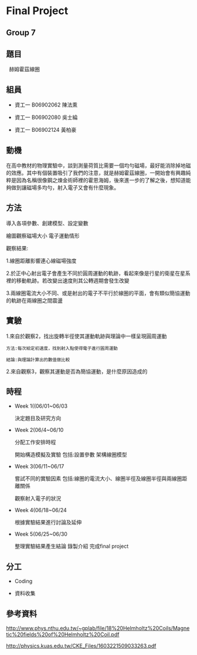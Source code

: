 # Final Project
## Group 7

## 題目
   赫姆霍茲線圈

## 組員

 * 資工一 B06902062 陳法熏

 * 資工一 B06902080 吳士綸

 * 資工一 B06902124 黃柏豪

## 動機
  在高中教材的物理實驗中，談到測量荷質比需要一個均勻磁場，最好能消除掉地磁的效應。其中有個裝置吸引了我們的注意，就是赫姆霍茲線圈，一開始會有興趣純粹是因為名稱很像鋼之煉金術師裡的霍恩海姆，後來進一步的了解之後，想知道能夠做到讓磁場多均勻，射入電子又會有什麼現象。
  
## 方法
  導入各項參數、創建模型、設定變數 
  
  繪圖觀察磁場大小 電子運動情形
  
  觀察結果:
  
  1.線圈距離影響連心線磁場強度
  
  2.於正中心射出電子會產生不同於圓周運動的軌跡，看起來像是行星的衛星在星系裡的移動軌跡。若改變出速度則其公轉週期會發生改變
  
  3.兩線圈電流大小不同、或是射出的電子不平行於線圈的平面，會有類似簡協運動的軌跡在兩線圈之間震盪
  
  
  
## 實驗

  1.來自於觀察2，找出旋轉半徑使其運動軌跡與理論中一樣呈現圓周運動
  
    方法:每次給定初速度，找到射入點使得電子進行圓周運動
    
    結論:與理論計算出的數值做比較
    
  2.來自觀察3，觀察其運動是否為簡協運動，是什麼原因造成的
  
## 時程

 * Week 1((06/01~06/03 
 
   決定題目及研究方向
 * Week 2(06/4~06/10
 
   分配工作安排時程

   開始構造模擬及實驗 包括:設置參數 架構線圈模型
 * Week 3(06/11~06/17
 
   嘗試不同的實驗因素 包括:線圈的電流大小、線圈半徑及線圈半徑與兩線圈距離關係
   
   觀察射入電子的狀況
 * Week 4(06/18~06/24
 
   根據實驗結果進行討論及延伸
 * Week 5(06/25~06/30
 
   整理實驗結果產生結論 錄製介紹 完成final project
  
## 分工

 * Coding

 * 資料收集

 


## 參考資料
http://www.phys.nthu.edu.tw/~gplab/file/18%20Helmholtz%20Coils/Magnetic%20fields%20of%20Helmholtz%20Coil.pdf

http://physics.kuas.edu.tw/CKE_Files/1603221509033263.pdf
